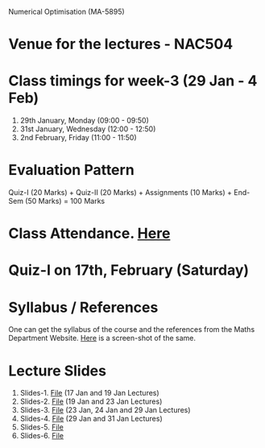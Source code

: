 Numerical Optimisation (MA-5895)
# Venue for the lectures - NAC504
# Class timings for week-3 (29 Jan - 4 Feb)
1. 29th January, Monday (09:00 - 09:50)
2. 31st January, Wednesday (12:00 - 12:50)
3. 2nd February, Friday (11:00 - 11:50)

# Evaluation Pattern 
Quiz-I (20 Marks) + Quiz-II (20 Marks) + Assignments (10 Marks) + End-Sem (50 Marks) = 100 Marks

# Class Attendance. [Here](https://docs.google.com/spreadsheets/d/1DpNrckNJ3z8MhdGJzkhQ-7BGjq6DDEwfPqk4QskMPcI/edit?usp=sharing)

# Quiz-I on 17th, February (Saturday)

# Syllabus / References 
One can get the syllabus of the course and the references from the Maths Department Website. [Here](Lecture_slides_etc/MA-5895_syllabus.png) is a screen-shot of the same.

# Lecture Slides
1. Slides-1. [File](Lecture_slides_etc/slides-1.pdf) (17 Jan and 19 Jan Lectures)
2. Slides-2. [File](Lecture_slides_etc/slides-2.pdf) (19 Jan and 23 Jan Lectures)
3. Slides-3. [File](Lecture_slides_etc/slides-3.pdf) (23 Jan, 24 Jan and 29 Jan Lectures)
4. Slides-4. [File](Lecture_slides_etc/slides-4.pdf) (29 Jan and 31 Jan Lectures)
5. Slides-5. [File](Lecture_slides_etc/slides-5.pdf)
6. Slides-6. [File](Lecture_slides_etc/slides-6.pdf)
